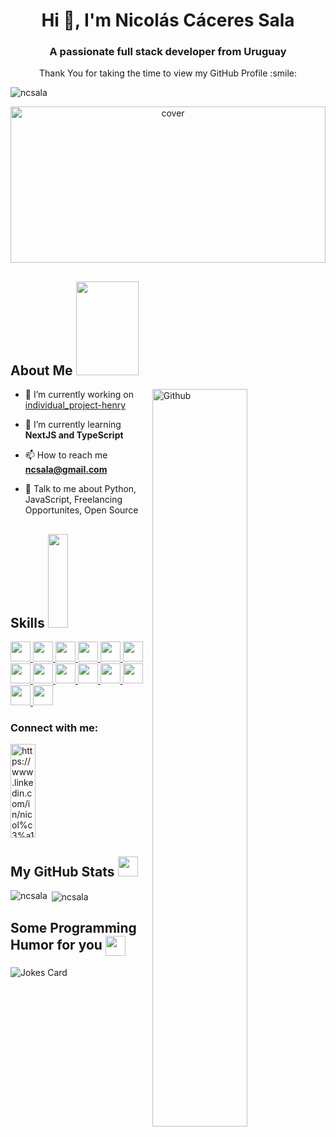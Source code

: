 <h1 align="center">Hi 👋, I'm Nicolás Cáceres Sala</h1>
<h3 align="center">A passionate full stack developer from Uruguay</h3>
<div align="center" size='20px'>Thank You for taking the time to view my GitHub Profile :smile: 
</div>

<p align="left"> <img src="https://komarev.com/ghpvc/?username=ncsala&label=Profile%20views&color=0e75b6&style=flat" alt="ncsala" /> </p>

<div align="center">
<img width="100%" height = "250px" src="https://miro.medium.com/max/1240/1*mmwT4Dh8xU4nd5F60MfzjQ.jpeg" alt="cover" />
</div>

<!-- <h1> Hello Fellow < Developers/ >! <img src = "https://raw.githubusercontent.com/MartinHeinz/MartinHeinz/master/wave.gif" width = 50px> </h1>
<p align='center'>

![visitors](https://visitor-badge.glitch.me/badge?page_id=.)

</p> -->

<h2> About Me <img height = "150px" src = "https://media0.giphy.com/media/KDDpcKigbfFpnejZs6/giphy.gif?cid=ecf05e47oy6f4zjs8g1qoiystc56cu7r9tb8a1fe76e05oty&rid=giphy.gif" width = 100px></h2>

<img width="55%" align="right" alt="Github" src="https://raw.githubusercontent.com/onimur/.github/master/.resources/git-header.svg" />

- 🔭 I’m currently working on [individual_project-henry](https://github.com/ncsala/individual_project-henry)

- 🌱 I’m currently learning **NextJS and TypeScript**

- 📫 How to reach me **ncsala@gmail.com**

- 💬 Talk to me about Python, JavaScript, Freelancing Opportunites, Open Source

<h2> Skills <img height = "150px" src = "https://media2.giphy.com/media/QssGEmpkyEOhBCb7e1/giphy.gif?cid=ecf05e47a0n3gi1bfqntqmob8g9aid1oyj2wr3ds3mg700bl&rid=giphy.gif" width = 32px> </h2>
<a href= https://github.com/?tab=repositories&q=&type=&language=c&sort= > <img width ='32px' src ='https://raw.githubusercontent.com/rahulbanerjee26/githubAboutMeGenerator/main/icons/c.svg'> </a>
<a href= https://github.com/?tab=repositories&q=&type=&language=html&sort= > <img width ='32px' src ='https://raw.githubusercontent.com/rahulbanerjee26/githubAboutMeGenerator/main/icons/html.svg'> </a>
<a href= https://github.com/?tab=repositories&q=&type=&language=css&sort= > <img width ='32px' src ='https://raw.githubusercontent.com/rahulbanerjee26/githubAboutMeGenerator/main/icons/css.svg'> </a>
<a href= https://github.com/?tab=repositories&q=&type=&language=javascript&sort= > <img width ='32px' src ='https://raw.githubusercontent.com/rahulbanerjee26/githubAboutMeGenerator/main/icons/javascript.svg'> </a>
<a href= https://github.com/?tab=repositories&q=&type=&language=sass&sort= > <img width ='32px' src ='https://raw.githubusercontent.com/rahulbanerjee26/githubAboutMeGenerator/main/icons/sass.svg'> </a>
<a href= https://github.com/?tab=repositories&q=&type=&language=bootstrap&sort= > <img width ='32px' src ='https://raw.githubusercontent.com/rahulbanerjee26/githubAboutMeGenerator/main/icons/bootstrap.svg'> </a>
<a href= https://github.com/?tab=repositories&q=&type=&language=reactjs&sort= > <img width ='32px' src ='https://raw.githubusercontent.com/rahulbanerjee26/githubAboutMeGenerator/main/icons/reactjs.svg'> </a>
<a href= https://github.com/?tab=repositories&q=&type=&language=redux&sort= > <img width ='32px' src ='https://raw.githubusercontent.com/rahulbanerjee26/githubAboutMeGenerator/main/icons/redux.svg'> </a>
<a href= https://github.com/?tab=repositories&q=&type=&language=nodejs&sort= > <img width ='32px' src ='https://raw.githubusercontent.com/rahulbanerjee26/githubAboutMeGenerator/main/icons/nodejs.svg'> </a>
<a href= https://github.com/?tab=repositories&q=&type=&language=express&sort= > <img width ='32px' src ='https://raw.githubusercontent.com/rahulbanerjee26/githubAboutMeGenerator/main/icons/express.svg'> </a>
<a href= https://github.com/?tab=repositories&q=&type=&language=postgresql&sort= > <img width ='32px' src ='https://raw.githubusercontent.com/rahulbanerjee26/githubAboutMeGenerator/main/icons/postgresql.svg'> </a>
<a href= https://github.com/?tab=repositories&q=&type=&language=git&sort= > <img width ='32px' src ='https://raw.githubusercontent.com/rahulbanerjee26/githubAboutMeGenerator/main/icons/git.svg'> </a>
<a href= https://github.com/?tab=repositories&q=&type=&language=linux&sort= > <img width ='32px' src ='https://raw.githubusercontent.com/rahulbanerjee26/githubAboutMeGenerator/main/icons/linux.svg'> </a>
<a href= https://github.com/?tab=repositories&q=&type=&language=vagrant&sort= > <img width ='32px' src ='https://raw.githubusercontent.com/rahulbanerjee26/githubAboutMeGenerator/main/icons/vagrant.svg'> </a>

<h3 align="left">Connect with me:</h3>
<p align="left">
<a href="https://www.linkedin.com/in/nicol%C3%A1s-c%C3%A1ceres-sala-178562213" target="blank"><img height = "150px"   align="center" src="https://raw.githubusercontent.com/rahuldkjain/github-profile-readme-generator/master/src/images/icons/Social/linked-in-alt.svg" alt="https://www.linkedin.com/in/nicol%c3%a1s-c%c3%a1ceres-sala-178562213/" height="30" width="40" /></a>
</p>

<h2> My GitHub Stats <img src='https://media1.giphy.com/media/du3J3cXyzhj75IOgvA/giphy.gif?cid=ecf05e47x2g034i9pzwtzzsd3xgg2w9nr94t4tflbbgo3008&rid=giphy.gif' width='32px'> </h2>

<p><img align="left" src="https://github-readme-stats.vercel.app/api/top-langs?username=ncsala&show_icons=true&locale=en&layout=compact" alt="ncsala" /></p>
<p>&nbsp;<img align="center" src="https://github-readme-stats.vercel.app/api?username=ncsala&show_icons=true&locale=en" alt="ncsala" /></p>

<h2> Some Programming Humor for you <img align ='center' src='https://media2.giphy.com/media/UQDSBzfyiBKvgFcSTw/giphy.gif?cid=ecf05e47p3cd513axbek3f56ti3jzizq8hincw20jauyyfyw&rid=giphy.gif' width = '32px'></h2>

![Jokes Card](https://readme-jokes.vercel.app/api?)
